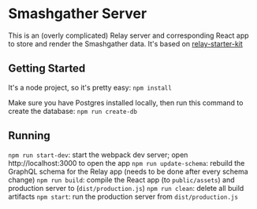 # Smashgather Server

This is an (overly complicated) Relay server and corresponding React app to store and render the Smashgather data. It's based on [relay-starter-kit](https://github.com/relayjs/relay-starter-kit)

## Getting Started
It's a node project, so it's pretty easy:
`npm install`

Make sure you have Postgres installed locally, then run this command to create the database:
`npm run create-db`

## Running
`npm run start-dev`: start the webpack dev server; open http://localhost:3000 to open the app
`npm run update-schema`: rebuild the GraphQL schema for the Relay app (needs to be done after every schema change)
`npm run build`: compile the React app (to `public/assets`) and production server to (`dist/production.js`)
`npm run clean`: delete all build artifacts
`npm start`: run the production server from `dist/production.js`
